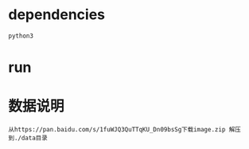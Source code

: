 # dependencies
    python3
    
# run
    
# 数据说明
    从https://pan.baidu.com/s/1fuWJQ3QuTTqKU_Dn09bsSg下载image.zip 解压到./data目录